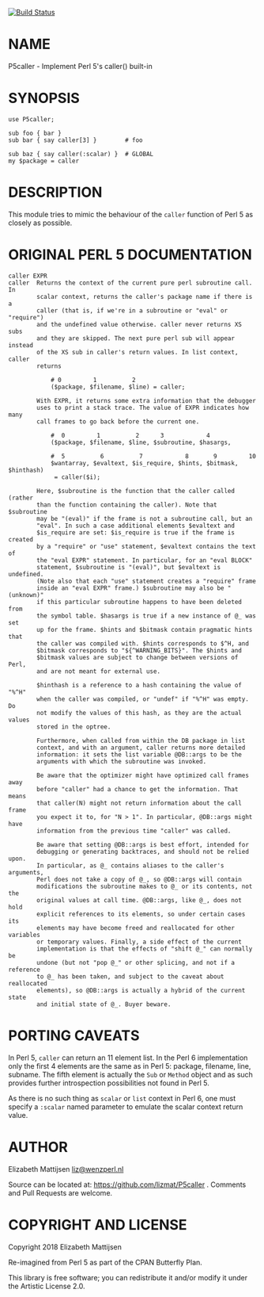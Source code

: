 [![Build Status](https://travis-ci.org/lizmat/P5caller.svg?branch=master)](https://travis-ci.org/lizmat/P5caller)

NAME
====

P5caller - Implement Perl 5's caller() built-in

SYNOPSIS
========

    use P5caller;

    sub foo { bar }
    sub bar { say caller[3] }        # foo

    sub baz { say caller(:scalar) }  # GLOBAL
    my $package = caller

DESCRIPTION
===========

This module tries to mimic the behaviour of the `caller` function of Perl 5 as closely as possible.

ORIGINAL PERL 5 DOCUMENTATION
=============================

    caller EXPR
    caller  Returns the context of the current pure perl subroutine call. In
            scalar context, returns the caller's package name if there is a
            caller (that is, if we're in a subroutine or "eval" or "require")
            and the undefined value otherwise. caller never returns XS subs
            and they are skipped. The next pure perl sub will appear instead
            of the XS sub in caller's return values. In list context, caller
            returns

                # 0         1          2
                ($package, $filename, $line) = caller;

            With EXPR, it returns some extra information that the debugger
            uses to print a stack trace. The value of EXPR indicates how many
            call frames to go back before the current one.

                #  0         1          2      3            4
                ($package, $filename, $line, $subroutine, $hasargs,

                #  5          6          7            8       9         10
                $wantarray, $evaltext, $is_require, $hints, $bitmask, $hinthash)
                 = caller($i);

            Here, $subroutine is the function that the caller called (rather
            than the function containing the caller). Note that $subroutine
            may be "(eval)" if the frame is not a subroutine call, but an
            "eval". In such a case additional elements $evaltext and
            $is_require are set: $is_require is true if the frame is created
            by a "require" or "use" statement, $evaltext contains the text of
            the "eval EXPR" statement. In particular, for an "eval BLOCK"
            statement, $subroutine is "(eval)", but $evaltext is undefined.
            (Note also that each "use" statement creates a "require" frame
            inside an "eval EXPR" frame.) $subroutine may also be "(unknown)"
            if this particular subroutine happens to have been deleted from
            the symbol table. $hasargs is true if a new instance of @_ was set
            up for the frame. $hints and $bitmask contain pragmatic hints that
            the caller was compiled with. $hints corresponds to $^H, and
            $bitmask corresponds to "${^WARNING_BITS}". The $hints and
            $bitmask values are subject to change between versions of Perl,
            and are not meant for external use.

            $hinthash is a reference to a hash containing the value of "%^H"
            when the caller was compiled, or "undef" if "%^H" was empty. Do
            not modify the values of this hash, as they are the actual values
            stored in the optree.

            Furthermore, when called from within the DB package in list
            context, and with an argument, caller returns more detailed
            information: it sets the list variable @DB::args to be the
            arguments with which the subroutine was invoked.

            Be aware that the optimizer might have optimized call frames away
            before "caller" had a chance to get the information. That means
            that caller(N) might not return information about the call frame
            you expect it to, for "N > 1". In particular, @DB::args might have
            information from the previous time "caller" was called.

            Be aware that setting @DB::args is best effort, intended for
            debugging or generating backtraces, and should not be relied upon.
            In particular, as @_ contains aliases to the caller's arguments,
            Perl does not take a copy of @_, so @DB::args will contain
            modifications the subroutine makes to @_ or its contents, not the
            original values at call time. @DB::args, like @_, does not hold
            explicit references to its elements, so under certain cases its
            elements may have become freed and reallocated for other variables
            or temporary values. Finally, a side effect of the current
            implementation is that the effects of "shift @_" can normally be
            undone (but not "pop @_" or other splicing, and not if a reference
            to @_ has been taken, and subject to the caveat about reallocated
            elements), so @DB::args is actually a hybrid of the current state
            and initial state of @_. Buyer beware.

PORTING CAVEATS
===============

In Perl 5, `caller` can return an 11 element list. In the Perl 6 implementation only the first 4 elements are the same as in Perl 5: package, filename, line, subname. The fifth element is actually the `Sub` or `Method` object and as such provides further introspection possibilities not found in Perl 5.

As there is no such thing as `scalar` or `list` context in Perl 6, one must specify a `:scalar` named parameter to emulate the scalar context return value.

AUTHOR
======

Elizabeth Mattijsen <liz@wenzperl.nl>

Source can be located at: https://github.com/lizmat/P5caller . Comments and Pull Requests are welcome.

COPYRIGHT AND LICENSE
=====================

Copyright 2018 Elizabeth Mattijsen

Re-imagined from Perl 5 as part of the CPAN Butterfly Plan.

This library is free software; you can redistribute it and/or modify it under the Artistic License 2.0.

